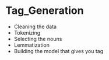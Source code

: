 # Tag_Generation


* Cleaning the data     
* Tokenizing
* Selecting the nouns
* Lemmatization
* Building the model that gives you tag
         
